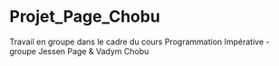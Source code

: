 # Projet_Page_Chobu
Travail en groupe dans le cadre du cours Programmation Impérative - groupe Jessen Page &amp; Vadym Chobu
